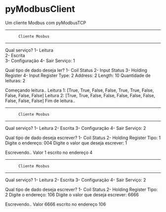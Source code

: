 # pyModbusClient
 Um cliente Modbus com pyModbusTCP

----------------------------------
          Cliente Mosbus
----------------------------------
Qual serviço? 
1- Leitura    
2- Escrita    
3- Configuração
4- Sair
Serviço: 1

Qual tipo de dado deseja ler?
1- Coil Status
2- Input Status
3- Holding Register
4- Input Register
Type: 2
Address: 2
Length: 10
Quantidade de leituras: 2

Começando leitura..
Leitura 1: [True, True, False, False, True, True, False, False, False, False]
Leitura 2: [True, True, False, False, False, False, False, False, False, False]
Fim de leitura..

----------------------------------
          Cliente Mosbus
----------------------------------
Qual serviço?
1- Leitura
2- Escrita
3- Configuração
4- Sair
Serviço: 2

Qual tipo de dado deseja escrever?
1- Coil Status
2- Holding Register
Tipo: 1
Digite o endereço: 004
Digite o valor que deseja escrever: 1

Escrevendo..
Valor 1 escrito no endereço 4

----------------------------------
          Cliente Mosbus
----------------------------------
Qual serviço?
1- Leitura
2- Escrita
3- Configuração
4- Sair
Serviço: 2

Qual tipo de dado deseja escrever?
1- Coil Status
2- Holding Register
Tipo: 2
Digite o endereço: 106
Digite o valor que deseja escrever: 6666

Escrevendo..
Valor 6666 escrito no endereço 106
